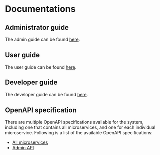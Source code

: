 # Documentations

## Administrator guide

The admin guide can be found [here](https://v3doc.cafevariome.org/admin).

## User guide

The user guide can be found [here](https://v3doc.cafevariome.org/user).

## Developer guide

The developer guide can be found [here](https://v3doc.cafevariome.org/developer).

## OpenAPI specification

There are multiple OpenAPI specifications available for the system, including one that contains all microservices, and one for each individual microservice. Following is a list of the available OpenAPI specifications:

- [All microservices](https://v3doc.cafevariome.org/openapi/?url=https%3A%2F%2Fv3doc.cafevariome.org%2Fopenapi%2Fcv3-all-bundled.yaml)
- [Admin API](https://v3doc.cafevariome.org/openapi/?url=https%3A%2F%2Fv3doc.cafevariome.org%2Fopenapi%2Fcv3-admin-bundled.yaml)
